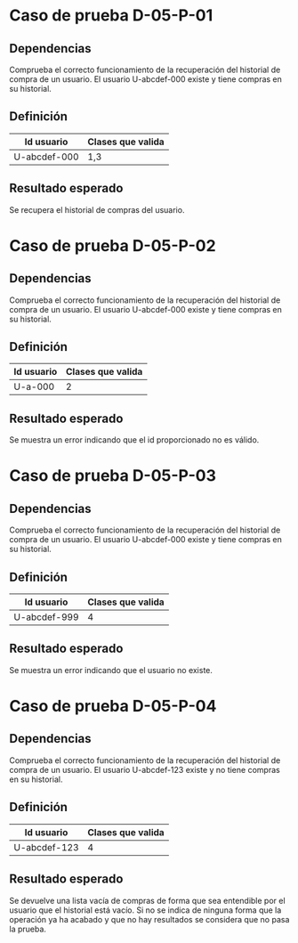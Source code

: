 # Caso de prueba D-05-P-01
## Dependencias
Comprueba el correcto funcionamiento de la recuperación del historial de compra de un usuario.
El usuario U-abcdef-000 existe y tiene compras en su historial.
## Definición
| Id usuario |Clases que valida|
|--|--|
| U-abcdef-000 | 1,3 |
## Resultado esperado
Se recupera el historial de compras del usuario.

# Caso de prueba D-05-P-02
## Dependencias
Comprueba el correcto funcionamiento de la recuperación del historial de compra de un usuario.
El usuario U-abcdef-000 existe y tiene compras en su historial.
## Definición
| Id usuario |Clases que valida|
|--|--|
| U-a-000 | 2 |
## Resultado esperado
Se muestra un error indicando que el id proporcionado no es válido.

# Caso de prueba D-05-P-03
## Dependencias
Comprueba el correcto funcionamiento de la recuperación del historial de compra de un usuario.
El usuario U-abcdef-000 existe y tiene compras en su historial.
## Definición
| Id usuario |Clases que valida|
|--|--|
| U-abcdef-999 | 4 |
## Resultado esperado
Se muestra un error indicando que el usuario no existe.

# Caso de prueba D-05-P-04
## Dependencias
Comprueba el correcto funcionamiento de la recuperación del historial de compra de un usuario.
El usuario U-abcdef-123 existe y no tiene compras en su historial.
## Definición
| Id usuario |Clases que valida|
|--|--|
| U-abcdef-123 | 4 |
## Resultado esperado
Se devuelve una lista vacía de compras de forma que sea entendible por el usuario que el historial está vacío.
Si no se indica de ninguna forma que la operación ya ha acabado y que no hay resultados se considera que no pasa la prueba.